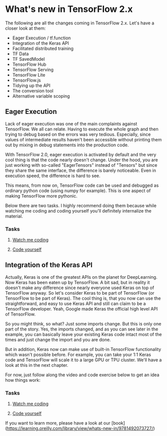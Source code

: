 # What's new in TensorFlow 2.x

The following are all the changes coming in TensorFlow 2.x. Let's have a closer look at them:

* Eager Execution / tf.function
* Integration of the Keras API
* Facilitated distributed training
* TF Data
* TF SavedModel
* TensorFlow Hub
* TensorFlow Serving
* TensorFlow Lite
* TensorFlow.js
* Tidying up the API
* The conversion tool
* Alternative variable scoping
  

## Eager Execution


Lack of eager execution was one of the main complaints against TensorFlow. We all can relate. 
Having to execute the whole graph and then trying to debug based on the errors was very tedious. 
Especially, since values of intermediate results haven't been accessible without printing them out by 
mixing in debug statements into the production code.

With TensorFlow 2.0, eager execution is activated by default and the very cool thing is that the code 
nearly doesn't change. Under the hood, you are just working with so-called "EagerTensors" instead of "Tensors" 
but since they share the same interface, the difference is barely noticeable. Even in execution speed, the difference 
is hard to see. 

This means, from now on, TensorFlow code can be used and debugged as ordinary python code (using numpy for example). 
This is one aspect of making TensorFlow more pythonic.

Below there are two tasks. I highly recommend doing them because while watching me coding and coding yourself you'll 
definitely internalize the material.

### Tasks

1. [Watch me coding](https://www.youtube.com/watch?v=J3_b4461qxU)


2. [Code yourself](https://github.com/romeokienzler/TensorFlow/blob/master/notebooks/tf2.eagerexec.ipynb) 

## Integration of the Keras API

Actually, Keras is one of the greatest APIs on the planet for DeepLearning. Now Keras has been eaten up by TensorFlow. 
A bit sad, but in reality it doesn't make any difference since nearly everyone used Keras on top of TensorFlow anyway. 
So let's consider Keras to be part of TensorFlow (or TensorFlow to be part of Keras). The cool thing is, that you now can
use the straightforward, and easy to use Keras API and still can claim to be a TensorFlow developer. Yeah, Google made 
Keras the official high level API of TensorFlow.

So you might think, so what? Just some imports change. But this is only one part of the story. Yes, the imports changed, 
and as you can see later in the example, you can basically leave your existing Keras code intact most of the times and 
just change the import and you are done.

But in addition, Keras now can make use of built-in TensorFlow functionality which wasn't possible before. For example, 
you can take your 1:1 Keras code and TensorFlow will scale it to a large GPU or TPU cluster. We'll have a look at this in 
the next chapter.

For now, just follow along the video and code exercise below to get an idea how things work:

### Tasks

1. [Watch me coding](https://www.youtube.com/watch?v=D4mJZQdgV0Y)


2. [Code yourself](https://github.com/romeokienzler/TensorFlow/blob/master/notebooks/tf2.keras.ipynb) 



If you want to learn more, please have a look at our [book]
(https://learning.oreilly.com/library/view/whats-new-in/9781492073727/)

